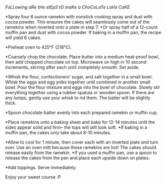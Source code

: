 _FoLLowing aRe tHe stEpS tO maKe a ChoCoLaTe LaVa CaKE_

*Spray four 6 ounce ramekin with nonstick cooking spray and dust with cocoa powder. This ensures the cakes will seamlessly come out of the ramekins when inverted onto a plate in step 7. *Or spray half of a 12-count muffin pan and dust with cocoa powder. If baking in a muffin pan, the recipe will yield 6 cakes.

*Preheat oven to 425°F (218°C).

*Coarsely chop the chocolate. Place butter into a medium heat-proof bowl, then add chopped chocolate on top. Microwave on high in 10 second increments, stirring after each until completely smooth. Set aside.

*Whisk the flour, confectioners’ sugar, and salt together in a small bowl. Whisk the eggs and egg yolks together until combined in another small bowl. Pour the flour mixture and eggs into the bowl of chocolate. Slowly stir everything together using a rubber spatula or wooden spoon. If there are any lumps, gently use your whisk to rid them. The batter will be slightly thick.

*Spoon chocolate batter evenly into each prepared ramekin or muffin cup.

*Place ramekins onto a baking sheet and bake for 12-14 minutes until the sides appear solid and firm– the tops will still look soft. *If baking in a muffin pan, the cakes only take about 8-10 minutes.

*Allow to cool for 1 minute, then cover each with an inverted plate and turn over. Use an oven mitt because those ramekins are hot! The cakes should release easily from the ramekin. *If you used a muffin pan, use a spoon to release the cakes from the pan and place each upside down on plates.

*Add toppings. Serve immediately.

Enjoy your sweet course :P